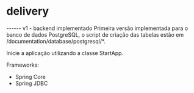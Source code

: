 delivery
==========================

------ v1 - backend implementado
Primeira versão implementada para o banco de dados PostgreSQL, o script de criação das tabelas estão em /documentation/database/postgresql/*.

Inicie a aplicação utilizando a classe StartApp.

Frameworks:
- Spring Core
- Spring JDBC